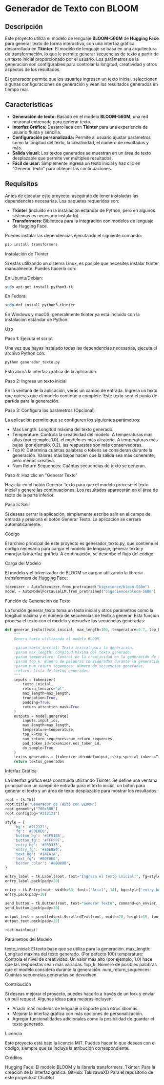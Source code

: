 # Generador de Texto con BLOOM

## Descripción

Este proyecto utiliza el modelo de lenguaje **BLOOM-560M** de **Hugging Face** para generar texto de forma interactiva, con una interfaz gráfica desarrollada en **Tkinter**. El modelo de lenguaje se basa en una arquitectura de transformación, lo que le permite generar secuencias de texto a partir de un texto inicial proporcionado por el usuario. Los parámetros de la generación son configurables para controlar la longitud, creatividad y otros aspectos de los resultados.

El generador permite que los usuarios ingresen un texto inicial, seleccionen algunas configuraciones de generación y vean los resultados generados en tiempo real.

## Características

- **Generación de texto:** Basado en el modelo **BLOOM-560M**, una red neuronal entrenada para generar texto.
- **Interfaz Gráfica:** Desarrollada con **Tkinter** para una experiencia de usuario fluida y sencilla.
- **Configuración personalizada:** Permite al usuario ajustar parámetros como la longitud del texto, la creatividad, el número de resultados y más.
- **Salida visual:** Los textos generados se muestran en un área de texto desplazable que permite ver múltiples resultados.
- **Fácil de usar:** Simplemente ingresa un texto inicial y haz clic en "Generar Texto" para obtener las continuaciones.

## Requisitos

Antes de ejecutar este proyecto, asegúrate de tener instaladas las dependencias necesarias. Los paquetes requeridos son:

- **Tkinter** (incluido en la instalación estándar de Python, pero en algunos sistemas es necesario instalarlo).
- **Transformers**: Biblioteca para la integración con modelos de lenguaje de Hugging Face.

Puedes instalar las dependencias ejecutando el siguiente comando:

```python
pip install transformers
```

Instalación de Tkinter

Si estás utilizando un sistema Linux, es posible que necesites instalar tkinter manualmente. Puedes hacerlo con:

En Ubuntu/Debian:

```bash
sudo apt-get install python3-tk
```

En Fedora:

```bash
sudo dnf install python3-tkinter
```

En Windows y macOS, generalmente tkinter ya está incluido con la instalación estándar de Python.

Uso

Paso 1: Ejecuta el script

Una vez que hayas instalado todas las dependencias necesarias, ejecuta el archivo Python con:

```bash
python generador_texto.py
```

Esto abrirá la interfaz gráfica de la aplicación.

Paso 2: Ingresa un texto inicial

En la ventana de la aplicación, verás un campo de entrada. Ingresa un texto que quieras que el modelo continúe o complete. Este texto será el punto de partida para la generación.

Paso 3: Configura los parámetros (Opcional)

La aplicación permite que se configuren los siguientes parámetros:

- Max Length: Longitud máxima del texto generado.
- Temperature: Controla la creatividad del modelo. A temperaturas más altas (por ejemplo, 1.0), el modelo es más aleatorio. A temperaturas más bajas (por ejemplo, 0.2), las respuestas son más conservadoras.
- Top K: Determina cuántas palabras o tokens se consideran durante la generación. Valores más bajos hacen que la salida sea más coherente, pero menos creativa.
- Num Return Sequences: Cuántas secuencias de texto se generan.

Paso 4: Haz clic en "Generar Texto"

Haz clic en el botón Generar Texto para que el modelo procese el texto inicial y genere las continuaciones. Los resultados aparecerán en el área de texto de la parte inferior.

Paso 5: Salir

Si deseas cerrar la aplicación, simplemente escribe salir en el campo de entrada y presiona el botón Generar Texto. La aplicación se cerrará automáticamente.

Código

El archivo principal de este proyecto es generador_texto.py, que contiene el código necesario para cargar el modelo de lenguaje, generar texto y manejar la interfaz gráfica. A continuación, se describe el flujo del código:

Carga del Modelo

El modelo y el tokenizador de BLOOM se cargan utilizando la librería transformers de Hugging Face:

```python
tokenizer = AutoTokenizer.from_pretrained("bigscience/bloom-560m")
model = AutoModelForCausalLM.from_pretrained("bigscience/bloom-560m")
```

Función de Generación de Texto

La función generar_texto toma un texto inicial y otros parámetros como la longitud máxima y el número de secuencias de texto a generar. Esta función procesa el texto con el modelo y devuelve las secuencias generadas:

```python
def generar_texto(texto_inicial, max_length=100, temperature=0.7, top_k=50, num_return_sequences=1):
    """
    Genera texto utilizando el modelo BLOOM.
    
    :param texto_inicial: Texto inicial para la generación.        
    :param max_length: Longitud máxima del texto generado.
    :param temperature: Control de la creatividad en la generación de texto.
    :param top_k: Número de palabras consideradas durante la generación.
    :param num_return_sequences: Número de secuencias generadas.
    :return: Lista de textos generados.
    """
    inputs = tokenizer(
        texto_inicial, 
        return_tensors="pt", 
        max_length=max_length,
        truncation=True, 
        padding=True,
        return_attention_mask=True
    )
    outputs = model.generate(
        inputs.input_ids,
        max_length=max_length,
        temperature=temperature,
        top_k=top_k,
        num_return_sequences=num_return_sequences,
        pad_token_id=tokenizer.eos_token_id,
        do_sample=True
    )
    textos_generados = [tokenizer.decode(output, skip_special_tokens=True) for output in outputs]
    return textos_generados
```

Interfaz Gráfica

La interfaz gráfica está construida utilizando Tkinter. Se define una ventana principal con un campo de entrada para el texto inicial, un botón para generar el texto y un área de texto desplazable para mostrar los resultados:

```python
root = tk.Tk()
root.title("Generador de Texto con BLOOM")          
root.geometry("700x500")
root.config(bg="#212121")

style = {
    'bg': '#212121',  
    'fg': '#E0E0E0', 
    'button_bg': '#3F51B5', 
    'button_fg': '#FFFFFF',  
    'entry_bg': '#333333', 
    'entry_fg': '#E0E0E0',  
    'text_bg': '#1A1A1A',  
    'text_fg': '#E0E0E0',  
    'border_color': '#888888',
}

entry_label = tk.Label(root, text="Ingresa el texto inicial:", fg=style['fg'], bg=style['bg'], font=("Arial", 14, "bold"))
entry_label.pack(pady=20)

entry = tk.Entry(root, width=60, font=("Arial", 14), bg=style['entry_bg'], fg=style['entry_fg'], borderwidth=2, relief="solid", bd=1)
entry.pack(pady=10)

send_button = tk.Button(root, text="Generar Texto", command=on_enviar, font=("Arial", 14, "bold"), bg=style['button_bg'], fg=style['button_fg'], relief="flat")
send_button.pack(pady=20)

output_text = scrolledtext.ScrolledText(root, width=70, height=15, font=("Arial", 12), bg=style['text_bg'], fg=style['text_fg'], wrap=tk.WORD, bd=1, relief="solid")
output_text.pack(pady=20)

root.mainloop()
```

Parámetros del Modelo

texto_inicial: El texto base que se utiliza para la generación.
max_length: Longitud máxima del texto generado. (Por defecto 100)
temperature: Controla el nivel de creatividad. Un valor más alto (por ejemplo, 1.0) hace que las respuestas sean más variadas.
top_k: Número de posibles palabras que el modelo considera durante la generación.
num_return_sequences: Cuántas secuencias generadas se devuelven.

Contribución

Si deseas mejorar el proyecto, puedes hacerlo a través de un fork y enviar un pull request. Algunas ideas para mejoras incluyen:

- Añadir más modelos de lenguaje o soporte para otros idiomas.
- Mejorar la interfaz gráfica con más opciones de personalización.
- Agregar funcionalidades adicionales como la posibilidad de guardar el texto generado.

Licencia

Este proyecto está bajo la licencia MIT. Puedes hacer lo que desees con el código, siempre que se incluya la atribución correspondiente.

Créditos

Hugging Face: El modelo BLOOM y la librería transformers.
Tkinter: Para la creación de la interfaz gráfica. 
GitHub: TakizawaXD Para el repositorio de este proyecto.#   C h a t B o t 
 
 
